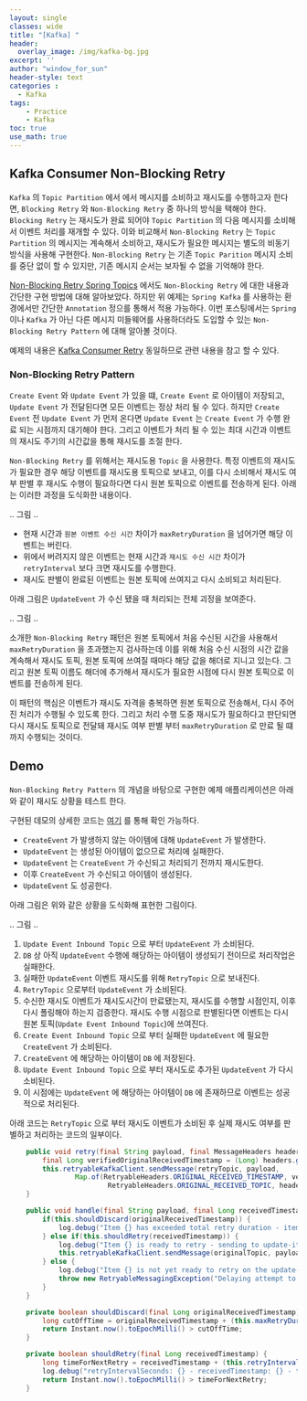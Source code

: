```yaml
--- 
layout: single
classes: wide
title: "[Kafka] "
header:
  overlay_image: /img/kafka-bg.jpg
excerpt: ''
author: "window_for_sun"
header-style: text
categories :
  - Kafka
tags:
    - Practice
    - Kafka
toc: true
use_math: true
---
```


## Kafka Consumer Non-Blocking Retry
`Kafka` 의 `Topic Partition` 에서 에서 메시지를 소비하고 재시도를 수행하고자 한다면, 
`Blocking Retry` 와 `Non-Blocking Retry` 중 하나의 방식을 택해야 한다. 
`Blocking Retry` 는 재시도가 완료 되어야 `Topic Partition` 의 다음 메시지를 소비해서 이벤트 처리를 재개할 수 있다. 
이와 비교해서 `Non-Blocking Retry` 는 `Topic Partition` 의 메시지는 계속해서 소비하고, 
재시도가 필요한 메시지는 별도의 비동기 방식을 사용해 구현한다. 
`Non-Blocking Retry` 는 기존 `Topic Parition` 메시지 소비를 중단 없이 할 수 있지만, 
기존 메시지 순서는 보자될 수 없을 기억해야 한다. 

[Non-Blocking Retry Spring Topics]()
에서도 `Non-Blocking Retry` 에 대한 내용과 간단한 구현 방법에 대해 알아보았다. 
하지만 위 예제는 `Spring Kafka` 를 사용하는 환경에서만 간단한 `Annotation` 정으를 통해서 적용 가능하다. 
이번 포스팅에서는 `Spring` 이나 `Kafka` 가 아닌 다른 메시지 미들웨어를 사용하더라도 도입할 수 있는 
`Non-Blocking Retry Pattern` 에 대해 알아볼 것이다.  

예제의 내용은 [Kafka Consumer Retry]() 
동일하므로 관련 내용을 참고 할 수 있다.  

### Non-Blocking Retry Pattern
`Create Event` 와 `Update Event` 가 있을 떄, 
`Create Event` 로 아이템이 저장되고, `Update Event` 가 전달된다면 모든 이벤트는 정상 처리 될 수 있다. 
하지만 `Create Event` 전 `Update Event` 가 먼저 온다면 `Update Event` 는 `Create Event` 가 수행 완료 되는 시점까지 대기해야 한다. 
그리고 이벤트가 처리 될 수 있는 최대 시간과 이벤트의 재시도 주기의 시간값을 통해 재시도를 조절 한다.  

`Non-Blocking Retry` 를 위해서는 재시도용 `Topic` 을 사용한다. 
특정 이벤트의 재시도가 필요한 경우 해당 이벤트를 재시도용 토픽으로 보내고, 
이를 다시 소비해서 재시도 여부 판별 후 재시도 수행이 필요하다면 다시 원본 토픽으로 이벤트를 전송하게 된다. 
아래는 이러한 과정을 도식화한 내용이다.

.. 그림 ..

- 현재 시간과 `원본 이벤트 수신 시간` 차이가 `maxRetryDuration` 을 넘어가면 해당 이벤트는 버린다. 
- 위에서 버려지지 않은 이벤트는 현재 시간과 `재시도 수신 시간` 차이가 `retryInterval` 보다 크면 재시도를 수행한다. 
- 재시도 판별이 완료된 이벤트는 원본 토픽에 쓰여지고 다시 소비되고 처리된다. 

아래 그림은 `UpdateEvent` 가 수신 됐을 때 처리되는 전체 괴정을 보여준다.   


.. 그림 ..


소개한 `Non-Blocking Retry` 패턴은 원본 토픽에서 처음 수신된 시간을 사용해서 
`maxRetryDuration` 을 초과했는지 검사하는데 이를 위해
처음 수신 시점의 시간 값을 계속해서 재시도 토픽, 원본 토픽에 쓰여질 때마다 해당 값을 해더로 지니고 있는다. 
그리고 원본 토픽 이름도 해더에 추가해서 재시도가 필요한 시점에 다시 원본 토픽으로 이벤트를 전송하게 된다.  

이 패턴의 핵심은 이벤트가 재시도 자격을 충복하면 원본 토픽으로 전송해서, 다시 주어진 처리가 수행될 수 있도록 한다. 
그리고 처리 수행 도중 재시도가 필요하다고 판단되면 다시 재시도 토픽으로 전달돼 재시도 여부 판별 부터 
`maxRetryDuration` 로 만료 될 떄까지 수행되는 것이다. 


## Demo
`Non-Blocking Retry Pattern` 의 개념을 바탕으로 구현한 예제 애플리케이션은 아래와 같이 재시도 상황을 테스트 한다. 

구현된 데모의 상세한 코드는 [여기](https://github.com/windowforsun/kafka-consumer-non-blocking-retry-pattern)
를 통해 확인 가능하다.  

- `CreateEvent` 가 발생하지 않는 아이템에 대해 `UpdateEvent` 가 발생한다. 
- `UpdateEvent` 는 생성된 아이템이 없으므로 처리에 실패한다. 
- `UpdateEvent` 는 `CreateEvent` 가 수신되고 처리되기 전까지 재시도한다. 
- 이후 `CreateEvent` 가 수신되고 아이템이 생성된다. 
- `UpdateEvent` 도 성공한다. 

아래 그림은 위와 같은 상황을 도식화해 표현한 그림이다.  

.. 그림 ..

1. `Update Event Inbound Topic` 으로 부터 `UpdateEvent` 가 소비된다. 
2. `DB` 상 아직 `UpdateEvent` 수행에 해당하는 아이템이 생성되기 전이므로 처리작업은 실패한다. 
3. 실패한 `UpdateEvent` 이벤트 재시도를 위해 `RetryTopic` 으로 보내진다. 
4. `RetryTopic` 으로부터 `UpdateEvent` 가 소비된다. 
5. 수신한 재시도 이벤트가 재시도시간이 만료됐는지, 재시도를 수행할 시점인지, 이후 다시 폴링해야 하는지 검증한다. 재시도 수행 시점으로 판별된다면 이벤트는 다시 원본 토픽(`Update Event Inbound Topic`)에 쓰여진다. 
6. `Create Event Inbound Topic` 으로 부터 실패한 `UpdateEvent` 에 필요한 `CreateEvent` 가 소비된다. 
7. `CreateEvent` 에 해당하는 아이템이 `DB` 에 저장된다. 
8. `Update Event Inbound Topic` 으로 부터 재시도로 추가된 `UpdateEvent` 가 다시 소비된다. 
9. 이 시점에는 `UpdateEvent` 에 해당하는 아이템이 `DB` 에 존재하므로 이벤트는 성공적으로 처리된다. 

아래 코드는 `RetryTopic` 으로 부터 재시도 이벤트가 소비된 후 실제 재시도 여부를 판별하고 처리하는 코드의 일부이다.  

```java
    public void retry(final String payload, final MessageHeaders headers) {
        final Long verifiedOriginalReceivedTimestamp = (Long) headers.getOrDefault(RetryableHeaders.ORIGINAL_RECEIVED_TIMESTAMP, (Long) headers.get(KafkaHeaders.RECEIVED_TIMESTAMP));
        this.retryableKafkaClient.sendMessage(retryTopic, payload,
                Map.of(RetryableHeaders.ORIGINAL_RECEIVED_TIMESTAMP, verifiedOriginalReceivedTimestamp,
                        RetryableHeaders.ORIGINAL_RECEIVED_TOPIC, headers.get(KafkaHeaders.RECEIVED_TOPIC)));
    }

    public void handle(final String payload, final Long receivedTimestamp, final Long originalReceivedTimestamp, final String originalTopic) {
        if(this.shouldDiscard(originalReceivedTimestamp)) {
            log.debug("Item {} has exceeded total retry duration - item discarded.", payload);
        } else if(this.shouldRetry(receivedTimestamp)) {
            log.debug("Item {} is ready to retry - sending to update-item topic.", payload);
            this.retryableKafkaClient.sendMessage(originalTopic, payload, Map.of(RetryableHeaders.ORIGINAL_RECEIVED_TIMESTAMP, originalReceivedTimestamp));
        } else {
            log.debug("Item {} is not yet ready to retry on the update-item topic - delaying.", payload);
            throw new RetryableMessagingException("Delaying attempt to retry item " + payload);
        }
    }

    private boolean shouldDiscard(final Long originalReceivedTimestamp) {
        long cutOffTime = originalReceivedTimestamp + (this.maxRetryDurationSeconds * 1000);
        return Instant.now().toEpochMilli() > cutOffTime;
    }

    private boolean shouldRetry(final Long receivedTimestamp) {
        long timeForNextRetry = receivedTimestamp + (this.retryIntervalSeconds * 1000);
        log.debug("retryIntervalSeconds: {} - receivedTimestamp: {} - timeForNextRetry: {} - now: {} - (now > timeForNextRetry): {}", retryIntervalSeconds, receivedTimestamp, timeForNextRetry, Instant.now().toEpochMilli(), Instant.now().toEpochMilli() > timeForNextRetry);
        return Instant.now().toEpochMilli() > timeForNextRetry;
    }
```  
